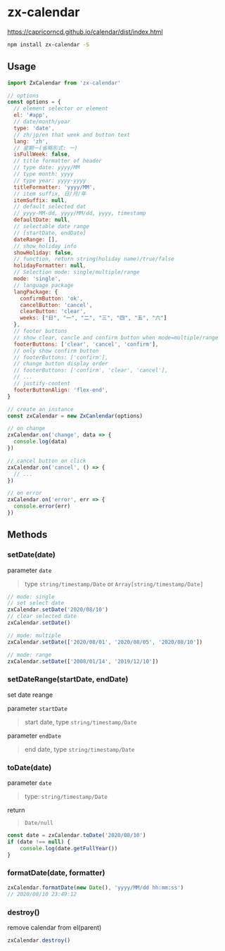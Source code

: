 # zx-calendar

https://capricorncd.github.io/calendar/dist/index.html

```bash
npm install zx-calendar -S
```

## Usage

```javascript
import ZxCalendar from 'zx-calendar'

// options
const options = {
  // element selector or element  
  el: '#app',
  // date/month/year
  type: 'date',
  // zh/jp/en that week and button text
  lang: 'zh',
  // 星期一(省略形式: 一)
  isFullWeek: false,
  // title formatter of header
  // type date: yyyy/MM
  // type month: yyyy
  // type year: yyyy-yyyy
  titleFormatter: 'yyyy/MM',
  // item suffix, 日/月/年
  itemSuffix: null,
  // default selected dat
  // yyyy-MM-dd, yyyy/MM/dd, yyyy, timestamp
  defaultDate: null,
  // selectable date range
  // [startDate, endDate]
  dateRange: [],
  // show holiday info
  showHoliday: false,
  // function, return string(holiday name)/true/false
  holidayFormatter: null,
  // Selection mode: single/multiple/range
  mode: 'single',
  // language package
  langPackage: {
    confirmButton: 'ok',
    cancelButton: 'cancel',
    clearButton: 'clear',
    weeks: ["日", "一", "二", "三", "四", "五", "六"]
  },
  // footer buttons
  // show clear, cancle and confirm button when mode=multiple/range
  footerButtons: ['clear', 'cancel', 'confirm'],
  // only show confirm button
  // footerButtons: ['confirm'],
  // change button display order
  // footerButtons: ['confirm', 'clear', 'cancel'],
  // ...
  // justify-content
  footerButtonAlign: 'flex-end',
}

// create an instance
const zxCalendar = new ZxCanlendar(options)

// on change
zxCalendar.on('change', data => {
  console.log(data)
})

// cancel button on click
zxCalendar.on('cancel', () => {
  // ...
})

// on error
zxCalendar.on('error', err => {
  console.error(err)
})
```

## Methods

### setDate(date)

parameter `date`

> type `string/timestamp/Date` or `Array[string/timestamp/Date]`

```javascript
// mode: single
// set select date
zxCalendar.setDate('2020/08/10')
// clear selected date
zxCalendar.setDate()

// mode: multiple
zxCalendar.setDate(['2020/08/01', '2020/08/05', '2020/08/10'])

// mode: range
zxCalendar.setDate(['2008/01/14', '2019/12/10'])
```

### setDateRange(startDate, endDate)

set date reange

parameter `startDate`

> start date, type `string/timestamp/Date`

parameter `endDate`

> end date, type `string/timestamp/Date`

### toDate(date)

parameter `date`

> type: `string/timestamp/Date`

return

> `Date/null`

```javascript
const date = zxCalendar.toDate('2020/08/10')
if (date !== null) {
    console.log(date.getFullYear())
} 
```

### formatDate(date, formatter)

```javascript
zxCalendar.formatDate(new Date(), 'yyyy/MM/dd hh:mm:ss')
// 2020/08/10 23:49:12
```

### destroy()

remove calendar from el(parent)

```javascript
zxCalendar.destroy()
```
